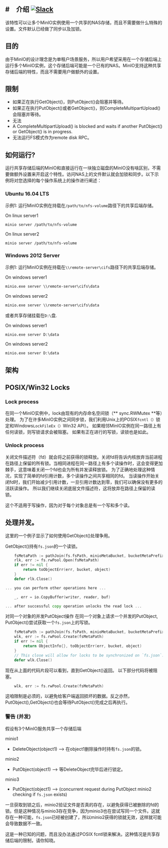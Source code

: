 #　介绍 [![Slack](https://slack.min.io/slack?type=svg)](https://slack.min.io)
------------

该特性可以让多个MinIO实例使用一个共享的NAS存储，而且不需要做什么特殊的设置。文件默认已经做了同步以及加锁。

目的
----------

由于MinIO的设计理念是为单租户场景服务，所以用户希望采用在一个存储后端上运行多个MinIO实例，这个存储后端可能是一个已有的NAS。MinIO支持这种共享存储后端的特性，而且不需要用户做额外的设置。


限制
------------

* 如果正在执行GetObject()，则PutObject()会阻塞并等待。
* 如果正在执行PutObject()或者GetObject()，则CompleteMultipartUpload()会阻塞并等待。
* 无法
* A CompleteMultipartUpload() is blocked and waits if another PutObject() or GetObject() is in progress.
* 无法运行FS模式作为remote disk RPC。

## 如何运行?

运行共享存储后端的MinIO和直接运行在一块独立磁盘的MinIO没有啥区别，不需要做额外设置来开启这个特性。访问NAS上的文件默认就会加锁和同步。以下示例将对您选择的每个操作系统上的操作进行阐述：

### Ubuntu 16.04 LTS

示例1: 运行MinIO实例在持载在`/path/to/nfs-volume`路径下的共享后端存储。

On linux server1
```shell
minio server /path/to/nfs-volume
```

On linux server2
```shell
minio server /path/to/nfs-volume
```

### Windows 2012 Server

示例1: 运行MinIO实例在持载在`\\remote-server\cifs`路径下的共享后端存储。 

On windows server1
```cmd
minio.exe server \\remote-server\cifs\data
```

On windows server2
```cmd
minio.exe server \\remote-server\cifs\data
```

或者共享存储挂载在`D:\`盘.

On windows server1
```cmd
minio.exe server D:\data
```

On windows server2
```cmd
minio.exe server D:\data
```

架构
------------------

## POSIX/Win32 Locks

### Lock process

在同一个MinIO实例中，lock由现有的内存命名空间锁（** sync.RWMutex **等）处理。 为了在许多MinIO实例之间同步锁，我们利用Unix上的POSIX`fcntl（）`锁定和Windows`LockFileEx（）`Win32 API）。 如果相邻MinIO实例在同一路径上有任何读锁，则写锁请求会被阻塞。 如果有正在进行的写锁，读锁也是如此。

### Unlock process


关闭文件描述符（fd）就会将之前获得的锁释放。关闭fd将告诉内核放弃当前进程在路径上保留的所有锁。当相同进程在同一路径上有多个读操作时，这会变得更加棘手，这意味着关闭一个fd也会为所有并发读释放锁。 为了正确地处理这种情况，实现了简单的fd引用计数，多个读操作之间共享相同的fd。 当读操作开始关闭fd时，我们开始减少引用计数，一旦引用计数达到零，我们可以确保没有更多的活跃读操作。 所以我们继续关闭底层文件描述符，这将放弃在路径上保留的读锁。

这个不适用于写操作，因为对于每个对象总是有一个写和多个读。

## 处理并发。

这里的一个例子显示了如何使用GetObject()处理争用。

GetObject()持有`fs.json`的一个读锁。

```go
	fsMetaPath := pathJoin(fs.fsPath, minioMetaBucket, bucketMetaPrefix, bucket, object, fsMetaJSONFile)
	rlk, err := fs.rwPool.Open(fsMetaPath)
	if err != nil {
		return toObjectErr(err, bucket, object)
	}
	defer rlk.Close()

... you can perform other operations here ...

	_, err = io.CopyBuffer(writer, reader, buf)

... after successful copy operation unlocks the read lock ...
```

对同一个对象的并发PutObject操作
在同一个对象上请求一个并发的PutObject, PutObject()尝试获取一个`fs.json`上的写锁。

```go
	fsMetaPath := pathJoin(fs.fsPath, minioMetaBucket, bucketMetaPrefix, bucket, object, fsMetaJSONFile)
	wlk, err := fs.rwPool.Create(fsMetaPath)
	if err != nil {
		return ObjectInfo{}, toObjectErr(err, bucket, object)
	}
	// This close will allow for locks to be synchronized on `fs.json`.
	defer wlk.Close()
```

现在从上面的代码片段可以看到，直到GetObject()返回。 以下部分代码将被阻塞。

```go
	wlk, err := fs.rwPool.Create(fsMetaPath)
```

这咱限制是必须的，以避免给客户端返回损坏的数据。反之亦然，PutObject(),GetObject()也会等待PutObject()完成之后再执行。

### 警告 (并发)

假设有3个MinIO服务共享一个存储后端

minio1

- DeleteObject(object1) --> 在object1删除操作时持有`fs.json`的锁。

minio2

- PutObject(object1) --> 等DeleteObject完毕后进行锁定。

minio3

- PutObject(object1) --> (concurrent request during PutObject minio2 checking if `fs.json` exists)

一旦获取到锁之后，minio2验证文件是否真的存在，以避免获得已被删除的fd的锁。但是这种情况与minio3存在竞争，因为minio3也在尝试写同一个文件。这就存在一种可能，`fs.json`已经被创建了，所以minio2获得的锁就无效，这样就可能会导致数据不一致。

这是一种已知的问题，而且没办法通过POSIX fcntl锁来解决。这种情况是共享存储后端的限制，请你知晓。
